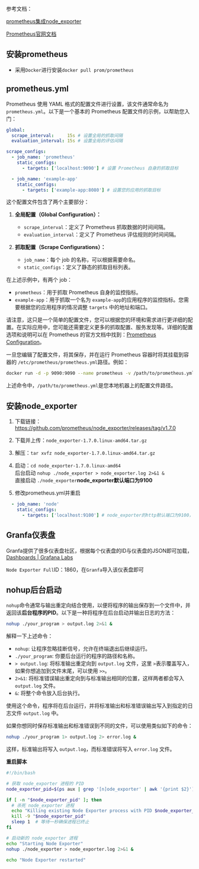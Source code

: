 参考文档：

[prometheus集成node_exporter](https://prometheus.io/docs/guides/node-exporter/)

[Prometheus官网文档](https://prometheus.io/docs/introduction/overview/)

## 安装prometheus

* 采用`Docker`​进行安装`docker pull prom/prometheus`​

## prometheus.yml

Prometheus 使用 YAML 格式的配置文件进行设置，该文件通常命名为 `prometheus.yml`​。以下是一个基本的 Prometheus 配置文件的示例，以帮助您入门：

```yaml
global:
  scrape_interval:     15s # 设置全局的抓取间隔
  evaluation_interval: 15s # 设置全局的评估间隔

scrape_configs:
  - job_name: 'prometheus'
    static_configs:
      - targets: ['localhost:9090'] # 设置 Prometheus 自身的抓取目标

  - job_name: 'example-app'
    static_configs:
      - targets: ['example-app:8080'] # 设置您的应用的抓取目标
```

这个配置文件包含了两个主要部分：

1. **全局配置（Global Configuration）：**

    * ​`scrape_interval`​：定义了 Prometheus 抓取数据的时间间隔。
    * ​`evaluation_interval`​：定义了 Prometheus 评估规则的时间间隔。
2. **抓取配置（Scrape Configurations）：**

    * ​`job_name`​：每个 job 的名称，可以根据需要命名。
    * ​`static_configs`​：定义了静态的抓取目标列表。

在上述示例中，有两个 job：

* ​`prometheus`​：用于抓取 Prometheus 自身的监控指标。
* ​`example-app`​：用于抓取一个名为 `example-app`​ 的应用程序的监控指标。您需要根据您的应用程序的情况调整 `targets`​ 中的地址和端口。

请注意，这只是一个简单的配置文件，您可以根据您的环境和需求进行更详细的配置。在实际应用中，您可能还需要定义更多的抓取配置、服务发现等。详细的配置选项和说明可以在 Prometheus 的官方文档中找到：[Prometheus Configuration](https://prometheus.io/docs/prometheus/latest/configuration/configuration/)。

一旦您编辑了配置文件，将其保存，并在运行 Prometheus 容器时将其挂载到容器的 `/etc/prometheus/prometheus.yml`​ 路径。例如：

```bash
docker run -d -p 9090:9090 --name prometheus -v /path/to/prometheus.yml:/etc/prometheus/prometheus.yml prom/prometheus
```

上述命令中，`/path/to/prometheus.yml`​ 是您本地机器上的配置文件路径。

## 安装node_exporter

1. 下载链接：https://github.com/prometheus/node_exporter/releases/tag/v1.7.0

2. 下载并上传：`node_exporter-1.7.0.linux-amd64.tar.gz`​

3. 解压：`tar xvfz node_exporter-1.7.0.linux-amd64.tar.gz`​

4. 启动：`cd node_exporter-1.7.0.linux-amd64`​  
    后台启动 `nohup ./node_exporter > node_exporter.log 2>&1 &`​  
    直接启动 `./node_exporter`​
    **node_exporter默认端口为9100**

5. 修改prometheus.yml并重启

```yml
  - job_name: 'node'
    static_configs:
      - targets: ['localhost:9100'] # node_exporter的http默认端口为9100，该配置项为数组，可以收集多台机器，只需在其他机器安装exporter
```

## Granfa仪表盘

Granfa提供了很多仪表盘社区，根据每个仪表盘的ID与仪表盘的JSON即可加载，[Dashboards | Grafana Labs](https://grafana.com/grafana/dashboards/)

​`Node Exporter Full`​ ID：1860，在`Granfa`​导入该仪表盘即可

## nohup后台启动

​`nohup`​ 命令通常与输出重定向结合使用，以便将程序的输出保存到一个文件中，并返回该**后台程序的PID**。以下是一种将程序在后台启动并输出日志的方法：

```bash
nohup ./your_program > output.log 2>&1 &
```

解释一下上述命令：

* ​`nohup`​: 让程序忽略挂断信号，允许在终端退出后继续运行。
* ​`./your_program`​: 你要后台运行的程序的路径和名称。
* ​`> output.log`​: 将标准输出重定向到 `output.log`​ 文件，这里 `>`​ 表示覆盖写入，如果你想追加到文件末尾，可以使用 `>>`​。
* ​`2>&1`​: 将标准错误输出重定向到与标准输出相同的位置，这样两者都会写入 `output.log`​ 文件。
* ​`&`​: 将整个命令放入后台执行。

使用这个命令，程序将在后台运行，并将标准输出和标准错误输出写入到指定的日志文件 `output.log`​ 中。

如果你想同时保存标准输出和标准错误到不同的文件，可以使用类似如下的命令：

```bash
nohup ./your_program 1> output.log 2> error.log &
```

这样，标准输出将写入 `output.log`​，而标准错误将写入 `error.log`​ 文件。

**重启脚本**

```bash
#!/bin/bash

# 获取 node_exporter 进程的 PID
node_exporter_pid=$(ps aux | grep '[n]ode_exporter' | awk '{print $2}')

if [ -n "$node_exporter_pid" ]; then
  # 杀死 node_exporter 进程
  echo "Killing existing Node Exporter process with PID $node_exporter_pid"
  kill -9 "$node_exporter_pid"
  sleep 1  # 等待一秒确保进程已终止
fi

# 启动新的 node_exporter 进程
echo "Starting Node Exporter"
nohup ./node_exporter > node_exporter.log 2>&1 &

echo "Node Exporter restarted"
```

‍
